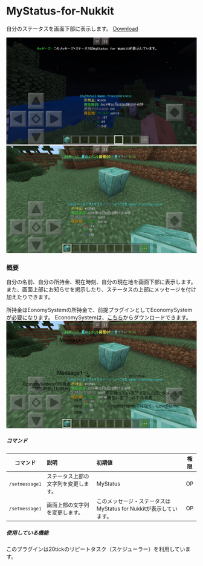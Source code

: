 # MyStatus-for-Nukkit
自分のステータスを画面下部に表示します。 
[Download](https://github.com/gamesukimanIRS/MyStatus-for-Nukkit/releases/tag/v1.0.0) 

![画像0](picture/IMG_1368.PNG)
![画像1](picture/IMG_1364.PNG)


### 概要
自分の名前、自分の所持金、現在時刻、自分の現在地を画面下部に表示します。 
また、画面上部にお知らせを掲示したり、ステータスの上部にメッセージを付け加えたりできます。 

所持金はEonomySystemの所持金で、前提プラグインとしてEconomySystemが必要になります。 
EconomySystemは、[こちら](https://github.com/tedo0627/Horizon-2nd)からダウンロードできます。
![画像2](picture/IMG_1367.PNG)

##### コマンド
|コマンド|説明|初期値|権限|
|:-:|:--|:--|:-:|
|`/setmessage1`|ステータス上部の文字列を変更します。|MyStatus|OP|
|`/setmessage1`|画面上部の文字列を変更します。|このメッセージ・ステータスはMyStatus for Nukkitが表示しています。|OP|

##### 使用している機能
このプラグインは20tickのリピートタスク（スケジューラー）を利用しています。


